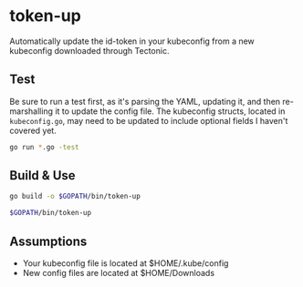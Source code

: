 # token-up
Automatically update the id-token in your kubeconfig from a new kubeconfig downloaded through Tectonic.

## Test
Be sure to run a test first, as it's parsing the YAML, updating it, and then re-marshalling it to update the config file. The kubeconfig structs, located in `kubeconfig.go`, may need to be updated to include optional fields I haven't covered yet.

```sh
go run *.go -test
```

## Build & Use
```sh
go build -o $GOPATH/bin/token-up
```

```sh
$GOPATH/bin/token-up
```

## Assumptions
- Your kubeconfig file is located at $HOME/.kube/config
- New config files are located at $HOME/Downloads

